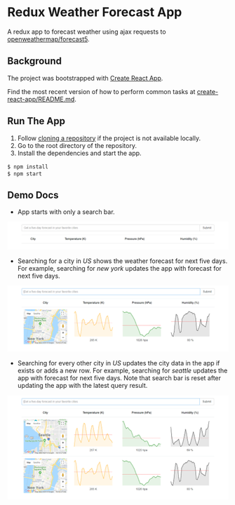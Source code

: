 # Redux Weather Forecast App

A redux app to forecast weather using ajax requests to [openweathermap/forecast5](https://openweathermap.org/forecast5).

## Background

The project was bootstrapped with [Create React App](https://github.com/facebookincubator/create-react-app).

Find the most recent version of how to perform common tasks at [create-react-app/README.md](https://github.com/facebookincubator/create-react-app/blob/master/packages/react-scripts/template/README.md).

## Run The App

1. Follow [cloning a repository](https://help.github.com/articles/cloning-a-repository/) if the project is not available locally.
1. Go to the root directory of the repository.
1. Install the dependencies and start the app.

```text
$ npm install
$ npm start
```

## Demo Docs

* App starts with only a search bar.

![Initial State](/assets/img/initial_state.png)

* Searching for a city in _US_ shows the weather forecast for next five days. For example, searching for _new york_ updates the app with forecast for next five days.

![New York Select](/assets/img/new_york_search.png)

* Searching for every other city in _US_ updates the city data in the app if exists or adds a new row. For example, searching for _seattle_ updates the app with forecast for next five days. Note that search bar is reset after updating the app with the latest query result.

![Seattle Search](/assets/img/seattle_search.png)